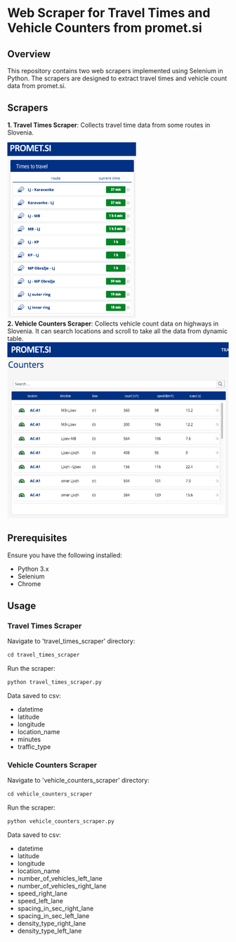 # Web Scraper for Travel Times and Vehicle Counters from promet.si

## Overview
This repository contains two web scrapers implemented using Selenium in Python. The scrapers are designed to extract travel times and vehicle count data from promet.si.

## Scrapers
<b>1. Travel Times Scraper</b>: Collects travel time data from some routes in Slovenia.

<img src="travel_times.png" alt="Travel Times" height="400">

<br>
<b>2. Vehicle Counters Scraper</b>: Collects vehicle count data on highways in Slovenia. It can search locations and scroll to take all the data from dynamic table.

<br>

<img src="vehicle_counters.png" alt="Vehicle Counters" height="400">

## Prerequisites
Ensure you have the following installed:

- Python 3.x
- Selenium
- Chrome

## Usage

### Travel Times Scraper

Navigate to 'travel_times_scraper' directory:
```python
cd travel_times_scraper
```

Run the scraper:
```python
python travel_times_scraper.py
```

Data saved to csv:
- datetime
- latitude
- longitude
- location_name
- minutes
- traffic_type

### Vehicle Counters Scraper

Navigate to 'vehicle_counters_scraper' directory:
```python
cd vehicle_counters_scraper
```

Run the scraper:
```python
python vehicle_counters_scraper.py
```

Data saved to csv:
- datetime
- latitude
- longitude
- location_name
- number_of_vehicles_left_lane
- number_of_vehicles_right_lane
- speed_right_lane
- speed_left_lane
- spacing_in_sec_right_lane
- spacing_in_sec_left_lane
- density_type_right_lane
- density_type_left_lane
